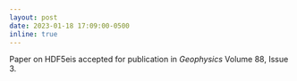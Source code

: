 ```yaml
---
layout: post
date: 2023-01-18 17:09:00-0500
inline: true
---
```

Paper on HDF5eis accepted for publication in _Geophysics_ Volume 88, Issue 3.
